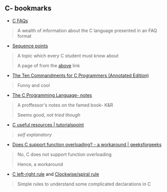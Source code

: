 ## C- bookmarks

* [C FAQs](http://c-faq.com/index.html)
> A wealth of information about the C language presented in an FAQ format

* [Sequence points](http://c-faq.com/expr/seqpoints.html)
> A topic which every C student must know about
>
> A page of from the [above](http://c-faq.com/index.html) link

* [The Ten Commandments for C Programmers (Annotated Edition)](http://www.lysator.liu.se/c/ten-commandments.html)
> Funny and cool

* [The C Programming Language- notes](http://www.eskimo.com/~scs/cclass/cclass.html)
> A proffessor's notes on the famed book- K&R
>
> Seems good, *not tried though*

* [C useful resources | tutorialspoint](https://www.tutorialspoint.com/cprogramming/c_useful_resources.htm)
> *self explanatory*

* [Does C support function overloading? - a workaround | geeksforgeeks](http://www.geeksforgeeks.org/does-c-support-function-overloading/)
> No, C does not support function overloading
>
> Hence, a workaround

* [C left-right rule](http://ieng9.ucsd.edu/~cs30x/rt_lt.rule.html) and [Clockwise/spiral rule](http://c-faq.com/decl/spiral.anderson.html)
> Simple rules to understand some complicated declarations in C
